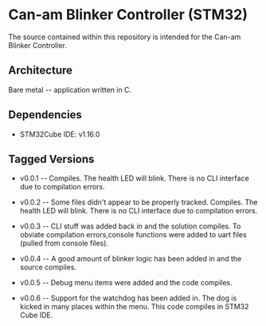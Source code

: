 # Can-am Blinker Controller (STM32) 
The source contained within this repository is intended for the Can-am Blinker Controller.  

## Architecture
Bare metal -- application written in C.       

## Dependencies
* STM32Cube IDE: v1.16.0
   

## Tagged Versions 
* v0.0.1 -- Compiles. The health LED will blink.  There is no CLI interface due to compilation errors.  

* v0.0.2 -- Some files didn't appear to be properly tracked.  Compiles. The health LED will blink.  There is no CLI interface due to compilation errors.

* v0.0.3 -- CLI stuff was added back in and the solution compiles.  To obviate compilation errors,console functions were added to uart files (pulled from console files).

* v0.0.4 -- A good amount of blinker logic has been added in and the source compiles.  

* v0.0.5 -- Debug menu items were added and the code compiles.  

* v0.0.6 -- Support for the watchdog has been added in.  The dog is kicked in many places within the menu.  This code compiles in STM32 Cube IDE.
